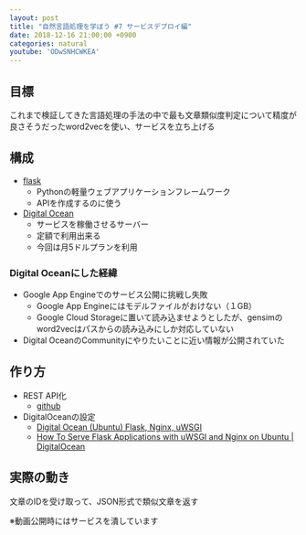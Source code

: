 ```yaml
---
layout: post
title: "自然言語処理を学ぼう #7 サービスデプロイ編"
date: 2018-12-16 21:00:00 +0900
categories: natural
youtube: 'ODwSNHCWKEA'
---
```


## 目標
これまで検証してきた言語処理の手法の中で最も文章類似度判定について精度が良さそうだったword2vecを使い、サービスを立ち上げる

## 構成
- [flask](http://flask.pocoo.org/)
    - Pythonの軽量ウェブアプリケーションフレームワーク
    - APIを作成するのに使う
- [Digital Ocean](https://m.do.co/c/af63c7f33763)
    - サービスを稼働させるサーバー
    - 定額で利用出来る
    - 今回は月5ドルプランを利用

### Digital Oceanにした経緯
- Google App Engineでのサービス公開に挑戦し失敗
    - Google App Engineにはモデルファイルがおけない（１GB）
    - Google Cloud Storageに置いて読み込ませようとしたが、gensimのword2vecはパスからの読み込みにしか対応していない
- Digital OceanのCommunityにやりたいことに近い情報が公開されていた

## 作り方
- REST API化
    - [github](https://github.com/tanaka-tom/estimate-movie-summary)
- DigitalOceanの設定
    - [Digital Ocean (Ubuntu) Flask, Nginx, uWSGI](https://regonn.qrunch.io/logs/0v0Xr669mh24MChy?fbclid=IwAR2wDn31RUH3_OJ9PXWKzkCZ0KvGPX90v5XVeDEY78oBfTr5OdGExOqLjnI)
    - [How To Serve Flask Applications with uWSGI and Nginx on Ubuntu \| DigitalOcean](https://www.digitalocean.com/community/tutorials/how-to-serve-flask-applications-with-uswgi-and-nginx-on-ubuntu-18-04)

## 実際の動き
文章のIDを受け取って、JSON形式で類似文章を返す

※動画公開時にはサービスを潰しています
